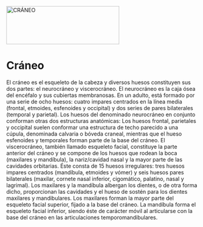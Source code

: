 <a href="https://es.cooltext.com"><img src="https://images.cooltext.com/5136313.png" width="297" height="101" alt="CRÁNEO" /></a>

# Cráneo

El cráneo es el esqueleto de la cabeza y diversos huesos constituyen sus dos partes: el neurocráneo y viscerocráneo. El neurocráneo es la caja ósea del encéfalo y sus cubiertas membranosas. En un adulto, está formado por una serie de ocho huesos: cuatro impares centrados en la línea media (frontal, etmoides, esfenoides y occipital) y dos series de pares bilaterales (temporal y parietal). Los huesos del denominado neurocráneo en conjunto conforman otras dos estructuras anatómicas: Los huesos frontal, parietales y occipital suelen conformar una estructura de techo parecido a una cúpula, denominada calvaria o bóveda craneal, mientras que el hueso esfenoides y temporales forman parte de la base del cráneo. El viscerocráneo, también llamado esqueleto facial, constituye la parte anterior del cráneo y se compone de los huesos que rodean la boca (maxilares y mandíbula), la nariz/cavidad nasal y la mayor parte de las cavidades orbitarias. Éste consta de 15 huesos irregulares: tres huesos impares centrados (mandíbula, etmoides y vómer) y seis huesos pares bilaterales (maxilar, cornete nasal inferior, cigomático, palatino, nasal y lagrimal). Los maxilares y la mandíbula albergan los dientes, o de otra forma dicho, proporcionan las cavidades y el hueso de sostén para los dientes maxilares y mandibulares. Los maxilares forman la mayor parte del esqueleto facial superior, fijado a la base del cráneo. La mandíbula forma el esqueleto facial inferior, siendo éste de carácter móvil al articularse con la base del cráneo en las articulaciones temporomandibulares.




